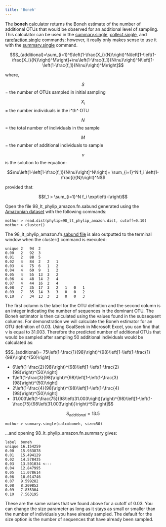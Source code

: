 ```yaml
---
title: 'Boneh'
---
```

The **boneh** calculator returns the Boneh estimate of
the number of additional OTUs that would be observed for an additional
level of sampling. This calculator can be used in the
[summary.single](summary.single),
[collect.single](collect.single), and
[rarefaction.single](rarefaction.single) commands; however,
it really only makes sense to use it with the
[summary.single](summary.single) command.

$$S_{additional}=\sum_{i=1}^S\left(1-\frac{X_i}{N}\right)^N\left[1-\left(1-\frac{X_i}{N}\right)^M\right]+\nu\left(1-\frac{f_1}{N\nu}\right)^N\left[1-\left(1-\frac{f_1}{N\nu}\right)^M\right]$$

where,

$$S$$ = the number of OTUs sampled in initial sampling

$$X_i$$ = the number individuals in the i^th^ OTU

$$N$$ = the total number of individuals in the sample

$$M$$ = the number of additional individuals to sample

$$\nu$$ is the solution to the equation:

$$\nu\left(1-\left[1-\frac{f_1}{N\nu}\right]^N\right)= \sum_{i=1}^N f_i \left(1-\frac{i}{N}\right)^N$$

provided that:

$$f_1 > \sum_{i=1}^N f_i \exp\left(-i\right)$$

Open the file 98\_lt\_phylip\_amazon.fn.sabund generated using the [
Amazonian dataset](Media:AmazonData.zip) with the following
commands:

    mothur > read.dist(phylip=98_lt_phylip_amazon.dist, cutoff=0.10)
    mothur > cluster()

The 98\_lt\_phylip\_amazon.fn.[sabund file](sabund_file) is
also outputted to the terminal window when the cluster() command is
executed:

    unique 2   94  2   
    0.00   2   92  3   
    0.01   2   88  5   
    0.02   4   84  2   2   1   
    0.03   4   75  6   1   2   
    0.04   4   69  9   1   2   
    0.05   4   55  13  3   2   
    0.06   4   48  14  2   4   
    0.07   4   44  16  2   4   
    0.08   7   35  17  3   2   1   0   1   
    0.09   7   35  14  3   3   0   0   2   
    0.10   7   34  13  3   2   0   0   3   

The first column is the label for the OTU definition and the second
column is an integer indicating the number of sequences in the dominant
OTU. The Boneh estimator is then calculated using the values found in
the subsequent columns. For demonstration we will calculate the Boneh
estimator for an OTU definition of 0.03. Using GoalSeek in Microsoft
Excel, you can find that ν is equal to 31.003. Therefore the predicted
number of additional OTUs that would be sampled after sampling 50
additional individuals would be calculated as:

$$S_{additional}=
75\left(1-\frac{1}{98}\right)^{98}\left[1-\left(1-\frac{1}{98}\right)^{50}\right]
+ 6\left(1-\frac{2}{98}\right)^{98}\left[1-\left(1-\frac{2}{98}\right)^{50}\right]
+ 1\left(1-\frac{3}{98}\right)^{98}\left[1-\left(1-\frac{3}{98}\right)^{50}\right]
+ 2\left(1-\frac{4}{98}\right)^{98}\left[1-\left(1-\frac{4}{98}\right)^{50}\right]
+ 31.003\left(1-\frac{75}{98\left(31.003\right)}\right)^{98}\left[1-\left(1-\frac{75}{98\left(31.003\right)}\right)^50\right]$$

$$S_{additional}=13.5$$

    mothur > summary.single(calc=boneh, size=50)

\...and opening 98\_lt\_phylip\_amazon.fn.summary gives:

    label  boneh
    unique 16.154259
    0.00   15.933878
    0.01   15.494129
    0.02   14.578435
    0.03   13.501034 <---
    0.04   12.847995
    0.05   11.078614
    0.06   10.014746
    0.07   9.599282
    0.08   8.209852
    0.09   7.835304
    0.10   7.563195

These are the same values that we found above for a cutoff of 0.03. You
can change the size parameter as long as it stays as small or smaller
than the number of individuals you have already sampled. The default for
the size option is the number of sequences that have already been
sampled.
